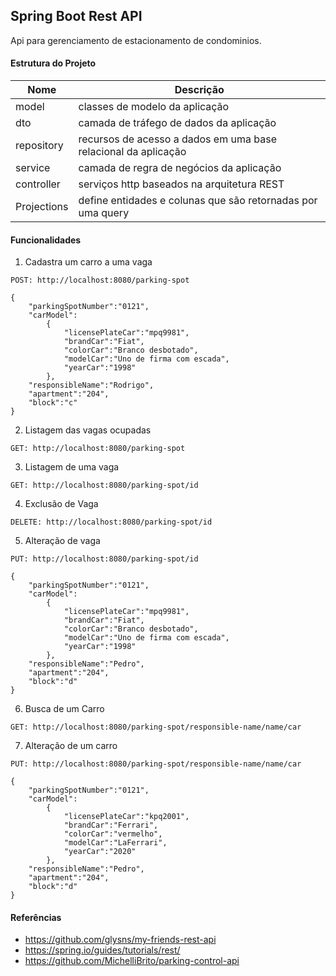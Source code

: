 ## Spring Boot Rest API
Api para gerenciamento de estacionamento de condominios.

#### Estrutura do Projeto

| Nome       | Descrição                                                            |
|------------|----------------------------------------------------------------------|
| model      | classes de modelo da aplicação                                       |
| dto        | camada de tráfego de dados da aplicação                              |
| repository | recursos de acesso a dados em uma base relacional da aplicação       |
| service    | camada de regra de negócios da aplicação                             |
| controller | serviços http baseados na arquitetura REST                           |
| Projections| define entidades e colunas que são retornadas por uma query          |


#### Funcionalidades
1. Cadastra um carro a uma vaga
```
POST: http://localhost:8080/parking-spot
```
```
{
	"parkingSpotNumber":"0121",
	"carModel":
		{
			"licensePlateCar":"mpq9981",
			"brandCar":"Fiat",
			"colorCar":"Branco desbotado",
			"modelCar":"Uno de firma com escada",
			"yearCar":"1998"
		},
	"responsibleName":"Rodrigo",
	"apartment":"204",
	"block":"c"
}
```

2. Listagem das vagas ocupadas
```
GET: http://localhost:8080/parking-spot
```

3. Listagem de uma vaga
```
GET: http://localhost:8080/parking-spot/id
```

4. Exclusão de Vaga
```
DELETE: http://localhost:8080/parking-spot/id
```

5. Alteração de vaga
```
PUT: http://localhost:8080/parking-spot/id
```
```
{
	"parkingSpotNumber":"0121",
	"carModel":
		{
			"licensePlateCar":"mpq9981",
			"brandCar":"Fiat",
			"colorCar":"Branco desbotado",
			"modelCar":"Uno de firma com escada",
			"yearCar":"1998"
		},
	"responsibleName":"Pedro",
	"apartment":"204",
	"block":"d"
}
```

6. Busca de um Carro
```
GET: http://localhost:8080/parking-spot/responsible-name/name/car
```

7. Alteração de um carro
```
PUT: http://localhost:8080/parking-spot/responsible-name/name/car
```
```
{
	"parkingSpotNumber":"0121",
	"carModel":
		{
			"licensePlateCar":"kpq2001",
			"brandCar":"Ferrari",
			"colorCar":"vermelho",
			"modelCar":"LaFerrari",
			"yearCar":"2020"
		},
	"responsibleName":"Pedro",
	"apartment":"204",
	"block":"d"
}
```

#### Referências
* https://github.com/glysns/my-friends-rest-api
* https://spring.io/guides/tutorials/rest/
* https://github.com/MichelliBrito/parking-control-api

